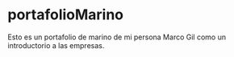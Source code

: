 # portafolioMarino
Esto es un portafolio de marino de mi persona Marco Gil como un introductorio a las empresas.
